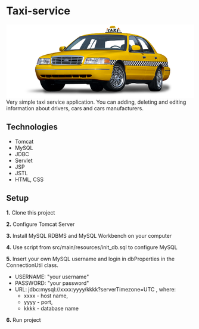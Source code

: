 # Taxi-service
![taxi logo](taxi_logo.png)
Very simple taxi service application. 
You can adding, deleting and editing information 
about drivers, cars and cars manufacturers.
## Technologies
* Tomcat
* MySQL
* JDBC
* Servlet
* JSP
* JSTL
* HTML, CSS

## Setup
**1.** Clone this project

**2.** Configure Tomcat Server

**3.** Install MySQL RDBMS and MySQL Workbench on your computer

**4.** Use script from src/main/resources/init_db.sql to configure MySQL

**5.** Insert your own MySQL username and login in dbProperties in the ConnectionUtil class.
- USERNAME: "your username"
- PASSWORD: "your password"
- URL: jdbc:mysql://xxxx:yyyy/kkkk?serverTimezone=UTC , where:
    * xxxx - host name,
    * yyyy - port,
    * kkkk - database name
    
**6.** Run project
